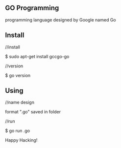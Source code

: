## GO Programming
programming language designed by Google named Go

## Install
//install

$ sudo apt-get install gccgo-go

//version

$ go version

## Using
//name design

format "<name>.go" saved in folder

//run

$ go run <name>.go


Happy Hacking!
